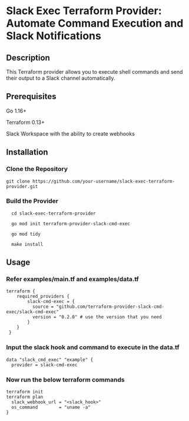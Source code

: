 # Slack Exec Terraform Provider: Automate Command Execution and Slack Notifications

## Description

This Terraform provider allows you to execute shell commands and send their output to a Slack channel automatically.


## Prerequisites
Go 1.16+

Terraform 0.13+

Slack Workspace with the ability to create webhooks

## Installation

### Clone the Repository

    git clone https://github.com/your-username/slack-exec-terraform-provider.git

### Build the Provider

      cd slack-exec-terraform-provider

      go mod init terraform-provider-slack-cmd-exec

      go mod tidy 

      make install


## Usage 

### Refer examples/main.tf and examples/data.tf

    terraform {  
        required_providers {
            slack-cmd-exec = {
              source = "github.com/terraform-provider-slack-cmd-exec/slack-cmd-exec"
              version = "0.2.0" # use the version that you need
            }
        }
     }
            
    
### Input the slack hook and command to execute in the data.tf

    data "slack_cmd_exec" "example" {
      provider = slack-cmd-exec

### Now run the below terraform commands

    terraform init
    terraform plan
      slack_webhook_url = "<slack_hook>"
      os_command        = "uname -a"
    }

